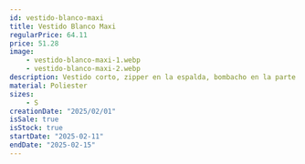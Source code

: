 ```yaml
---
id: vestido-blanco-maxi
title: Vestido Blanco Maxi
regularPrice: 64.11
price: 51.28
image:
    - vestido-blanco-maxi-1.webp 
    - vestido-blanco-maxi-2.webp
description: Vestido corto, zipper en la espalda, bombacho en la parte de abajo.
material: Poliester 
sizes: 
    - S
creationDate: "2025/02/01"
isSale: true
isStock: true
startDate: "2025-02-11"
endDate: "2025-02-15"
---
```

